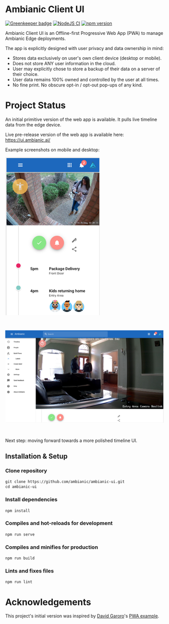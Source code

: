# Ambianic Client UI

[![Greenkeeper badge](https://badges.greenkeeper.io/ambianic/ambianic-ui.svg)](https://greenkeeper.io/)
[![NodeJS CI](https://github.com/ambianic/ambianic-ui/workflows/Node%20CI/badge.svg)](https://github.com/ambianic/ambianic-ui/actions?query=workflow%3A%22Node+CI%22)
[![npm version](https://badge.fury.io/js/ambianic-ui.svg)](https://badge.fury.io/js/ambianic-ui)

Ambianic Client UI is an Offline-first Progressive Web App (PWA) to manage Ambianic Edge deployments.

The app is explicitly designed with user privacy and data ownership in mind:

* Stores data exclusively on user's own client device (desktop or mobile).
* Does not store ANY user information in the cloud.
* User may explicitly chose to store a backup of their data on a server of their choice.
* User data remains 100% owned and controlled by the user at all times.
* No fine print. No obscure opt-in / opt-out pop-ups of any kind.

# Project Status

An initial primitive version of the web app is available. It pulls live timeline data from the edge device.

Live pre-release version of the web app is available here: https://ui.ambianic.ai/

Example screenshots on mobile and desktop:

<img src="public/img/ambianic-ui-mobile-screenshot.png" width="300"> 

&nbsp;

<img src="public/img/ambianic-ui-dekstop-screenshot.png" width="600">

&nbsp;

Next step: moving forward towards a more polished timeline UI.

## Installation & Setup
### Clone repository
```
git clone https://github.com/ambianic/ambianic-ui.git
cd ambianic-ui
```

### Install dependencies
```
npm install
```
 
### Compiles and hot-reloads for development
```
npm run serve
```

### Compiles and minifies for production
```
npm run build
```

### Lints and fixes files
```
npm run lint
```

# Acknowledgements

This project's initial version was inspired by
[David Garoro](https://github.com/davidgaroro)'s [PWA example](https://github.com/davidgaroro/vuetify-todo-pwa).
